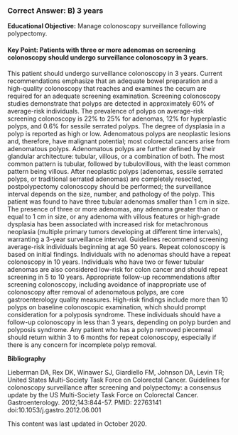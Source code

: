 
### Correct Answer: B) 3 years 

**Educational Objective:** Manage colonoscopy surveillance following polypectomy.

#### **Key Point:** Patients with three or more adenomas on screening colonoscopy should undergo surveillance colonoscopy in 3 years.

This patient should undergo surveillance colonoscopy in 3 years. Current recommendations emphasize that an adequate bowel preparation and a high-quality colonoscopy that reaches and examines the cecum are required for an adequate screening examination. Screening colonoscopy studies demonstrate that polyps are detected in approximately 60% of average-risk individuals. The prevalence of polyps on average-risk screening colonoscopy is 22% to 25% for adenomas, 12% for hyperplastic polyps, and 0.6% for sessile serrated polyps. The degree of dysplasia in a polyp is reported as high or low. Adenomatous polyps are neoplastic lesions and, therefore, have malignant potential; most colorectal cancers arise from adenomatous polyps. Adenomatous polyps are further defined by their glandular architecture: tubular, villous, or a combination of both. The most common pattern is tubular, followed by tubulovillous, with the least common pattern being villous. After neoplastic polyps (adenomas, sessile serrated polyps, or traditional serrated adenomas) are completely resected, postpolypectomy colonoscopy should be performed; the surveillance interval depends on the size, number, and pathology of the polyp. This patient was found to have three tubular adenomas smaller than 1 cm in size. The presence of three or more adenomas, any adenoma greater than or equal to 1 cm in size, or any adenoma with villous features or high-grade dysplasia has been associated with increased risk for metachronous neoplasia (multiple primary tumors developing at different time intervals), warranting a 3-year surveillance interval.
Guidelines recommend screening average-risk individuals beginning at age 50 years. Repeat colonoscopy is based on initial findings. Individuals with no adenomas should have a repeat colonoscopy in 10 years. Individuals who have two or fewer tubular adenomas are also considered low-risk for colon cancer and should repeat screening in 5 to 10 years. Appropriate follow-up recommendations after screening colonoscopy, including avoidance of inappropriate use of colonoscopy after removal of adenomatous polyps, are core gastroenterology quality measures.
High-risk findings include more than 10 polyps on baseline colonoscopic examination, which should prompt consideration for a polyposis syndrome. These individuals should have a follow-up colonoscopy in less than 3 years, depending on polyp burden and polyposis syndrome. Any patient who has a polyp removed piecemeal should return within 3 to 6 months for repeat colonoscopy, especially if there is any concern for incomplete polyp removal.

**Bibliography**

Lieberman DA, Rex DK, Winawer SJ, Giardiello FM, Johnson DA, Levin TR; United States Multi-Society Task Force on Colorectal Cancer. Guidelines for colonoscopy surveillance after screening and polypectomy: a consensus update by the US Multi-Society Task Force on Colorectal Cancer. Gastroenterology. 2012;143:844-57. PMID: 22763141 doi:10.1053/j.gastro.2012.06.001

This content was last updated in October 2020.